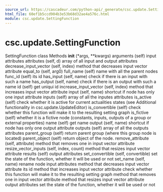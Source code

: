 ```yaml
---
source_url: https://cascadeur.com/python-api/_generate/csc.update.SettingFunction.html
html_file: 60ef1b5ccd904b3e53b68d32ae4a576c.html
module: csc.update.SettingFunction
---
```


# csc.update.SettingFunction 

SettingFunction class Methods __init__ (*args, **kwargs) arguments (self) input attributes attributes (self, d) array of all input and output attributes decrease_input_vector (self, index) method that decreases input vector attribute equal_to (self, arg0) full_name (self) name with all the parent nodes func_id (self) its id has_input (self, name) check if there is an input with such a name has_output (self, name) check if there is an output with such a name id (self) get uniqui id increase_input_vector (self, index) method that increases input vector attribute input (self, name) shortcut if node has only one input attribute inputs (self) array of all the inputes attributes is_active (self) check whether it is active for current actualities states (see Additional functionality in csc.update.UpdateEditor) is_convertible (self) check whether this function will make it to the resulting setting graph is_fictive (self) whether it is a fictive node (constants, inputs, outputs of a group or external properties) name (self) get name output (self, name) shortcut if node has only one output attribute outputs (self) array of all the outputs attributes parent_group (self) return parent group (where this group node is located) parent_object (self) return object of the node. remove_attribute (self, attribute) method that removes one in input vector attribute resize_vector_inputs (self, index, count) method that resizes input vector attribute results (self) output attributes set_convertible (self, convertible) set the state of the function, whether it will be used or not set_name (self, name) rename node input attributes method that decreases input vector attribute its id method that increases input vector attribute check whether this function will make it to the resulting setting graph method that removes one in input vector attribute method that resizes input vector attribute output attributes set the state of the function, whether it will be used or not